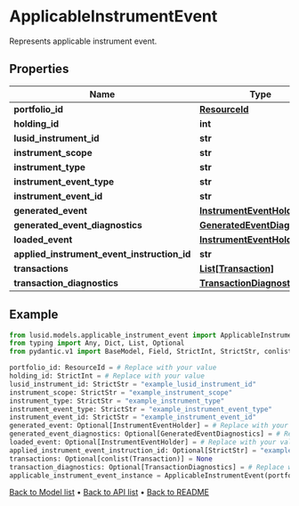 # ApplicableInstrumentEvent

Represents applicable instrument event.
## Properties
Name | Type | Description | Notes
------------ | ------------- | ------------- | -------------
**portfolio_id** | [**ResourceId**](ResourceId.md) |  | 
**holding_id** | **int** |  | 
**lusid_instrument_id** | **str** |  | 
**instrument_scope** | **str** |  | 
**instrument_type** | **str** |  | 
**instrument_event_type** | **str** |  | 
**instrument_event_id** | **str** |  | 
**generated_event** | [**InstrumentEventHolder**](InstrumentEventHolder.md) |  | [optional] 
**generated_event_diagnostics** | [**GeneratedEventDiagnostics**](GeneratedEventDiagnostics.md) |  | [optional] 
**loaded_event** | [**InstrumentEventHolder**](InstrumentEventHolder.md) |  | [optional] 
**applied_instrument_event_instruction_id** | **str** |  | [optional] 
**transactions** | [**List[Transaction]**](Transaction.md) |  | [optional] 
**transaction_diagnostics** | [**TransactionDiagnostics**](TransactionDiagnostics.md) |  | [optional] 
## Example

```python
from lusid.models.applicable_instrument_event import ApplicableInstrumentEvent
from typing import Any, Dict, List, Optional
from pydantic.v1 import BaseModel, Field, StrictInt, StrictStr, conlist, constr

portfolio_id: ResourceId = # Replace with your value
holding_id: StrictInt = # Replace with your value
lusid_instrument_id: StrictStr = "example_lusid_instrument_id"
instrument_scope: StrictStr = "example_instrument_scope"
instrument_type: StrictStr = "example_instrument_type"
instrument_event_type: StrictStr = "example_instrument_event_type"
instrument_event_id: StrictStr = "example_instrument_event_id"
generated_event: Optional[InstrumentEventHolder] = # Replace with your value
generated_event_diagnostics: Optional[GeneratedEventDiagnostics] = # Replace with your value
loaded_event: Optional[InstrumentEventHolder] = # Replace with your value
applied_instrument_event_instruction_id: Optional[StrictStr] = "example_applied_instrument_event_instruction_id"
transactions: Optional[conlist(Transaction)] = None
transaction_diagnostics: Optional[TransactionDiagnostics] = # Replace with your value
applicable_instrument_event_instance = ApplicableInstrumentEvent(portfolio_id=portfolio_id, holding_id=holding_id, lusid_instrument_id=lusid_instrument_id, instrument_scope=instrument_scope, instrument_type=instrument_type, instrument_event_type=instrument_event_type, instrument_event_id=instrument_event_id, generated_event=generated_event, generated_event_diagnostics=generated_event_diagnostics, loaded_event=loaded_event, applied_instrument_event_instruction_id=applied_instrument_event_instruction_id, transactions=transactions, transaction_diagnostics=transaction_diagnostics)

```

[Back to Model list](../README.md#documentation-for-models) &#8226; [Back to API list](../README.md#documentation-for-api-endpoints) &#8226; [Back to README](../README.md)

